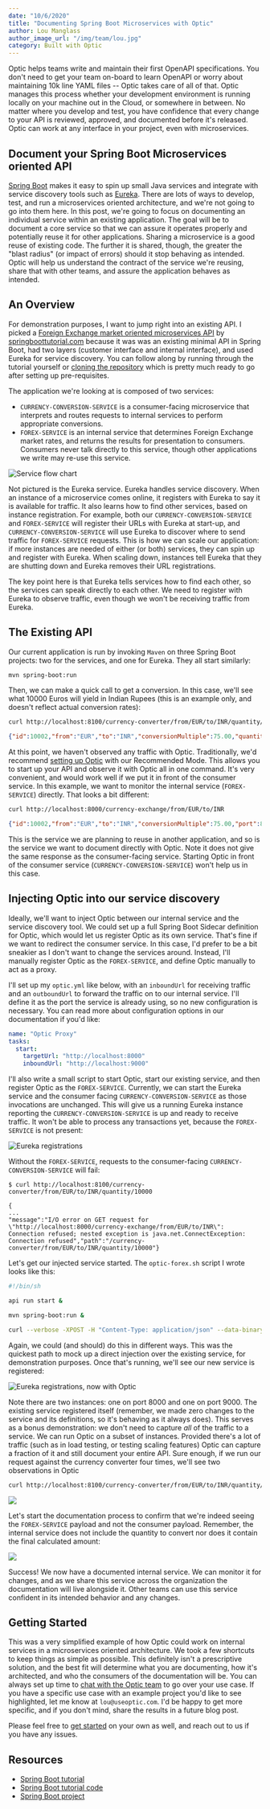 ```yaml
---
date: "10/6/2020"
title: "Documenting Spring Boot Microservices with Optic"
author: Lou Manglass
author_image_url: "/img/team/lou.jpg"
category: Built with Optic
---
```


Optic helps teams write and maintain their first OpenAPI specifications. You don't need to get your team on-board to learn OpenAPI or worry about maintaining 10k line YAML files -- Optic takes care of all of that. Optic manages this process whether your development environment is running locally on your machine out in the Cloud, or somewhere in between. No matter where you develop and test, you have confidence that every change to your API is reviewed, approved, and documented before it's released. Optic can work at any interface in your project, even with microservices.

<!--truncate-->

## Document your Spring Boot Microservices oriented API

[Spring Boot](https://spring.io/microservices) makes it easy to spin up small Java services and integrate with service discovery tools such as [Eureka](https://github.com/Netflix/eureka). There are lots of ways to develop, test, and run a microservices oriented architecture, and we're not going to go into them here. In this post, we're going to focus on documenting an individual service within an existing application. The goal will be to document a core service so that we can assure it operates properly and potentially reuse it for other applications. Sharing a microservice is a good reuse of existing code. The further it is shared, though, the greater the "blast radius" (or impact of errors) should it stop behaving as intended. Optic will help us understand the contract of the service we're reusing, share that with other teams, and assure the application behaves as intended.

## An Overview

For demonstration purposes, I want to jump right into an existing API. I picked a [Foreign Exchange market oriented microservices API](https://www.springboottutorial.com/creating-microservices-with-spring-boot-part-1-getting-started) by [springboottutorial.com](https://www.springboottutorial.com/) because it was was an existing minimal API in Spring Boot, had two layers (customer interface and internal interface), and used Eureka for service discovery. You can follow along by running through the tutorial yourself or [cloning the repository](https://github.com/in28minutes/spring-boot-examples/tree/master/spring-boot-basic-microservice) which is pretty much ready to go after setting up pre-requisites.

The application we're looking at is composed of two services:

- `CURRENCY-CONVERSION-SERVICE` is a consumer-facing microservice that interprets and routes requests to internal services to perform appropriate conversions.
- `FOREX-SERVICE` is an internal service that determines Foreign Exchange market rates, and returns the results for presentation to consumers. Consumers never talk directly to this service, though other applications we write may re-use this service.

![Service flow chart](/img/blog-content/springboot-service-chart.png)

Not pictured is the Eureka service. Eureka handles service discovery. When an instance of a microservice comes online, it registers with Eureka to say it is available for traffic. It also learns how to find other services, based on instance registration. For example, both our `CURRENCY-CONVERSION-SERVICE` and `FOREX-SERVICE` will register their URLs with Eureka at start-up, and `CURRENCY-CONVERSION-SERVICE` will use Eureka to discover where to send traffic for `FOREX-SERVICE` requests. This is how we can scale our application: if more instances are needed of either (or both) services, they can spin up and register with Eureka. When scaling down, instances tell Eureka that they are shutting down and Eureka removes their URL registrations. 

The key point here is that Eureka tells services how to find each other, so the services can speak directly to each other. We need to register with Eureka to observe traffic, even though we won't be receiving traffic from Eureka.

## The Existing API

Our current application is run by invoking `Maven` on three Spring Boot projects: two for the services, and one for Eureka. They all start similarly:

``` bash
mvn spring-boot:run
```

Then, we can make a quick call to get a conversion. In this case, we'll see what 10000 Euros will yield in Indian Rupees (this is an example only, and doesn't reflect actual conversion rates): 

``` bash
curl http://localhost:8100/currency-converter/from/EUR/to/INR/quantity/10000
```

``` json
{"id":10002,"from":"EUR","to":"INR","conversionMultiple":75.00,"quantity":10000,"totalCalculatedAmount":750000.00,"port":8000}
```

At this point, we haven't observed any traffic with Optic. Traditionally, we'd recommend [setting up Optic](https://app.useoptic.com) with our Recommended Mode. This allows you to start up your API and observe it with Optic all in one command. It's very convenient, and would work well if we put it in front of the consumer service. In this example, we want to monitor the internal service (`FOREX-SERVICE`) directly. That looks a bit different:

``` bash
curl http://localhost:8000/currency-exchange/from/EUR/to/INR
```

``` json
{"id":10002,"from":"EUR","to":"INR","conversionMultiple":75.00,"port":8000}
```

This is the service we are planning to reuse in another application, and so is the service we want to document directly with Optic. Note it does not give the same response as the consumer-facing service. Starting Optic in front of the consumer service (`CURRENCY-CONVERSION-SERVICE`) won't help us in this case.

## Injecting Optic into our service discovery

Ideally, we'll want to inject Optic between our internal service and the service discovery tool. We could set up a full Spring Boot Sidecar definition for Optic, which would let us register Optic as its own service. That's fine if we want to redirect the consumer service. In this case, I'd prefer to be a bit sneakier as I don't want to change the services around. Instead, I'll manually register Optic as the `FOREX-SERVICE`, and define Optic manually to act as a proxy.

I'll set up my `optic.yml` like below, with an `inboundUrl` for receiving traffic and an `outboundUrl` to forward the traffic on to our internal service. I'll define it as the port the service is already using, so no new configuration is necessary. You can read more about configuration options in our <Link to="/docs/faqs-and-troubleshooting/captures">documentation</Link> if you'd like:

``` yml
name: "Optic Proxy"
tasks:
  start:
    targetUrl: "http://localhost:8000"
    inboundUrl: "http://localhost:9000"
```

I'll also write a small script to start Optic, start our existing service, and then register Optic as the `FOREX-SERVICE`. Currently, we can start the Eureka service and the consumer facing `CURRENCY-CONVERSION-SERVICE` as those invocations are unchanged. This will give us a running Eureka instance reporting the `CURRENCY-CONVERSION-SERVICE` is up and ready to receive traffic. It won't be able to process any transactions yet, because the `FOREX-SERVICE` is not present:

![Eureka registrations](/img/blog-content/springboot-registrations-start.png)

Without the `FOREX-SERVICE`, requests to the consumer-facing `CURRENCY-CONVERSION-SERVICE` will fail:

```
$ curl http://localhost:8100/currency-converter/from/EUR/to/INR/quantity/10000

{
...
"message":"I/O error on GET request for \"http://localhost:8000/currency-exchange/from/EUR/to/INR\": Connection refused; nested exception is java.net.ConnectException: Connection refused","path":"/currency-converter/from/EUR/to/INR/quantity/10000"}
```

Let's get our injected service started. The `optic-forex.sh` script I wrote looks like this:

``` bash
#!/bin/sh

api run start &

mvn spring-boot:run &

curl --verbose -XPOST -H "Content-Type: application/json" --data-binary @body-register.json http://localhost:8761/eureka/apps/forex-service
```

Again, we could (and should) do this in different ways. This was the quickest path to mock up a direct injection over the existing service, for demonstration purposes. Once that's running, we'll see our new service is registered:

![Eureka registrations, now with Optic](/img/blog-content/springboot-registrations-start-2.png)

Note there are two instances: one on port 8000 and one on port 9000. The existing service registered itself (remember, we made zero changes to the service and its definitions, so it's behaving as it always does). This serves as a bonus demonstration: we don't need to capture _all_ of the traffic to a service. We can run Optic on a subset of instances. Provided there's a lot of traffic (such as in load testing, or testing scaling features) Optic can capture a fraction of it and still document your entire API. Sure enough, if we run our request against the currency converter four times, we'll see two observations in Optic

``` bash
curl http://localhost:8100/currency-converter/from/EUR/to/INR/quantity/10000
```

![](/img/blog-content/springboot-optic-observation.png)

Let's start the documentation process to confirm that we're indeed seeing the `FOREX-SERVICE` payload and not the consumer payload. Remember, the internal service does not include the quantity to convert nor does it contain the final calculated amount:

![](/img/blog-content/springboot-optic-payload.png)

Success! We now have a documented internal service. We can monitor it for changes, and as we share this service across the organization the documentation will live alongside it. Other teams can use this service confident in its intended behavior and any changes.

## Getting Started

This was a very simplified example of how Optic could work on internal services in a microservices oriented architecture. We took a few shortcuts to keep things as simple as possible. This definitely isn't a prescriptive solution, and the best fit will determine what you are documenting, how it's architected, and who the consumers of the documentation will be. You can always set up time to [chat with the Optic team](https://calendly.com/optic-onboarding/setup-help) to go over your use case. If you have a specific use case with an example project you'd like to see highlighted, let me know at `lou@useoptic.com`. I'd be happy to get more specific, and if you don't mind, share the results in a future blog post.

Please feel free to [get started](https://app.useoptic.com) on your own as well, and reach out to us if you have any issues.

## Resources

- [Spring Boot tutorial](https://www.springboottutorial.com/creating-microservices-with-spring-boot-part-1-getting-started)
- [Spring Boot tutorial code](https://github.com/in28minutes/spring-boot-examples/tree/master/spring-boot-basic-microservice)
- [Spring Boot project](https://spring.io/projects/spring-boot)